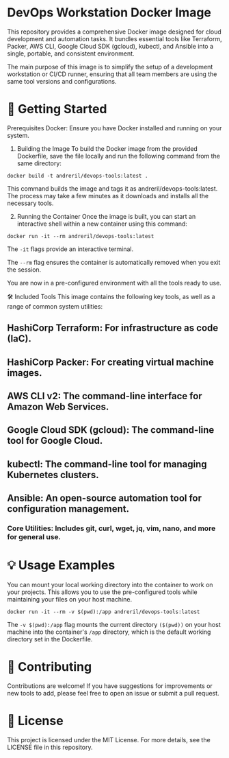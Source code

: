 # DevOps Workstation Docker Image
This repository provides a comprehensive Docker image designed for cloud development and automation tasks. It bundles essential tools like Terraform, Packer, AWS CLI, Google Cloud SDK (gcloud), kubectl, and Ansible into a single, portable, and consistent environment.

The main purpose of this image is to simplify the setup of a development workstation or CI/CD runner, ensuring that all team members are using the same tool versions and configurations.

# 🚀 Getting Started
Prerequisites
Docker: Ensure you have Docker installed and running on your system.

1. Building the Image
To build the Docker image from the provided Dockerfile, save the file locally and run the following command from the same directory:

```
docker build -t andreril/devops-tools:latest .
```

This command builds the image and tags it as andreril/devops-tools:latest. The process may take a few minutes as it downloads and installs all the necessary tools.

2. Running the Container
Once the image is built, you can start an interactive shell within a new container using this command:

```
docker run -it --rm andreril/devops-tools:latest
```

The `-it` flags provide an interactive terminal.

The `--rm` flag ensures the container is automatically removed when you exit the session.

You are now in a pre-configured environment with all the tools ready to use.

🛠️ Included Tools
This image contains the following key tools, as well as a range of common system utilities:

## HashiCorp Terraform: For infrastructure as code (IaC).

## HashiCorp Packer: For creating virtual machine images.

## AWS CLI v2: The command-line interface for Amazon Web Services.

## Google Cloud SDK (gcloud): The command-line tool for Google Cloud.

## kubectl: The command-line tool for managing Kubernetes clusters.

## Ansible: An open-source automation tool for configuration management.

### Core Utilities: Includes git, curl, wget, jq, vim, nano, and more for general use.

# 💡 Usage Examples
You can mount your local working directory into the container to work on your projects. This allows you to use the pre-configured tools while maintaining your files on your host machine.
```
docker run -it --rm -v $(pwd):/app andreril/devops-tools:latest
```
The `-v $(pwd):/app` flag mounts the current directory `($(pwd))` on your host machine into the container's `/app` directory, which is the default working directory set in the Dockerfile.

# 🤝 Contributing
Contributions are welcome! If you have suggestions for improvements or new tools to add, please feel free to open an issue or submit a pull request.

# 📄 License
This project is licensed under the MIT License. For more details, see the LICENSE file in this repository.